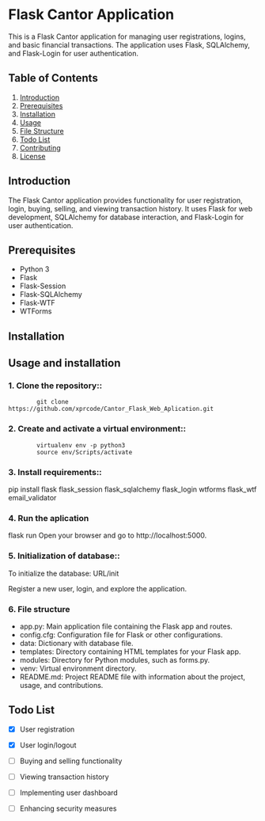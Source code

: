 # Flask Cantor Application

This is a Flask Cantor application for managing user registrations, logins, and basic financial transactions. The application uses Flask, SQLAlchemy, and Flask-Login for user authentication.

## Table of Contents

1. [Introduction](#introduction)
2. [Prerequisites](#prerequisites)
3. [Installation](#installation)
4. [Usage](#usage)
5. [File Structure](#file-structure)
6. [Todo List](#todo-list)
7. [Contributing](#contributing)
8. [License](#license)

## Introduction

The Flask Cantor application provides functionality for user registration, login, buying, selling, and viewing transaction history. It uses Flask for web development, SQLAlchemy for database interaction, and Flask-Login for user authentication.

## Prerequisites

- Python 3
- Flask
- Flask-Session
- Flask-SQLAlchemy
- Flask-WTF
- WTForms

## Installation


## Usage and installation

### 1. Clone the repository::

            git clone https://github.com/xprcode/Cantor_Flask_Web_Aplication.git

### 2. Create and activate a virtual environment::

            virtualenv env -p python3
            source env/Scripts/activate

### 3. Install requirements::

pip install flask
            flask_session
            flask_sqlalchemy
            flask_login
            wtforms
            flask_wtf
            email_validator

### 4. Run the aplication

flask run
Open your browser and go to http://localhost:5000.
   
### 5. Initialization of database::

To initialize the database:
URL/init

Register a new user, login, and explore the application.



### 6. File structure 
- app.py: Main application file containing the Flask app and routes.
- config.cfg: Configuration file for Flask or other configurations.
- data: Dictionary with database file. 
- templates: Directory containing HTML templates for your Flask app.
- modules: Directory for Python modules, such as forms.py.
- venv: Virtual environment directory.
- README.md: Project README file with information about the project, usage, and contributions.

## Todo List

- [x] User registration
- [x] User login/logout
- [ ] Buying and selling functionality
- [ ] Viewing transaction history
- [ ] Implementing user dashboard
- [ ] Enhancing security measures


   
